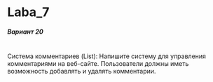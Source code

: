 # Laba_7
***Вариант 20***
#
Система комментариев (List):
Напишите систему для управления комментариями на веб-сайте. Пользователи должны иметь возможность добавлять и удалять комментарии.


